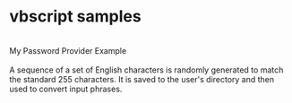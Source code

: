 # vbscript samples
<br>
My Password Provider Example
<br><br>
A sequence of a set of English characters is randomly generated to match the standard 255 characters. It is saved to the user's directory and then used to convert input phrases.
